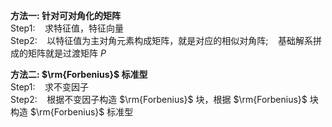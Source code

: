 **方法一: 针对可对角化的矩阵**    
Step1: $\enspace$  求特征值，特征向量    
Step2: $\enspace$  以特征值为主对角元素构成矩阵，就是对应的相似对角阵; $\enspace$  基础解系拼成的矩阵就是过渡矩阵 $P$     
    
**方法二:  $\rm{Forbenius}$ 标准型**    
Step1: $\enspace$  求不变因子    
Step2: $\enspace$  根据不变因子构造 $\rm{Forbenius}$ 块，根据 $\rm{Forbenius}$ 块构造 $\rm{Forbenius}$ 标准型    
